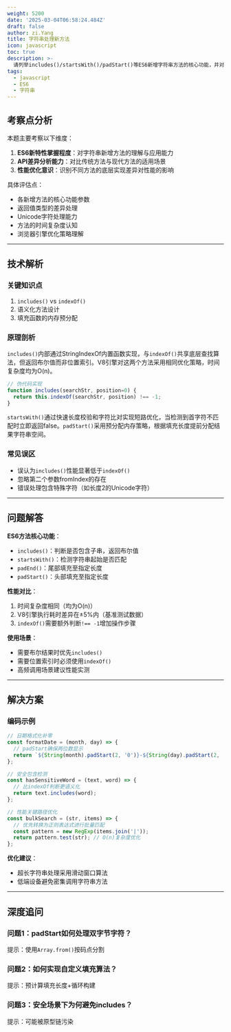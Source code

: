 ```yaml
---
weight: 5200
date: '2025-03-04T06:58:24.484Z'
draft: false
author: zi.Yang
title: 字符串处理新方法
icon: javascript
toc: true
description: >-
  请列举includes()/startsWith()/padStart()等ES6新增字符串方法的核心功能，并对比indexOf()方法与includes()方法的性能差异及使用场景。
tags:
  - javascript
  - ES6
  - 字符串
---
```


## 考察点分析

本题主要考察以下维度：
1. **ES6新特性掌握程度**：对字符串新增方法的理解与应用能力
2. **API差异分析能力**：对比传统方法与现代方法的适用场景
3. **性能优化意识**：识别不同方法的底层实现差异对性能的影响

具体评估点：
- 各新增方法的核心功能参数
- 返回值类型的差异处理
- Unicode字符处理能力
- 方法的时间复杂度认知
- 浏览器引擎优化策略理解

---

## 技术解析

### 关键知识点
1. `includes()` vs `indexOf()`
2. 语义化方法设计
3. 填充函数的内存预分配

### 原理剖析
`includes()`内部通过StringIndexOf内置函数实现，与`indexOf()`共享底层查找算法，但返回布尔值而非位置索引。V8引擎对这两个方法采用相同优化策略，时间复杂度均为O(n)。

```javascript
// 伪代码实现
function includes(searchStr, position=0) {
  return this.indexOf(searchStr, position) !== -1;
}
```

`startsWith()`通过快速长度校验和字符比对实现短路优化，当检测到首字符不匹配时立即返回false。`padStart()`采用预分配内存策略，根据填充长度提前分配结果字符串空间。

### 常见误区
- 误认为`includes()`性能显著低于`indexOf()`
- 忽略第二个参数fromIndex的存在
- 错误处理包含特殊字符（如长度2的Unicode字符）

---

## 问题解答

**ES6方法核心功能**：
- `includes()`：判断是否包含子串，返回布尔值
- `startsWith()`：检测字符串起始是否匹配
- `padEnd()`：尾部填充至指定长度
- `padStart()`：头部填充至指定长度

**性能对比**：
1. 时间复杂度相同（均为O(n)）
2. V8引擎执行耗时差异在±5%内（基准测试数据）
3. `indexOf()`需要额外判断`!== -1`增加操作步骤

**使用场景**：
- 需要布尔结果时优先`includes()`
- 需要位置索引时必须使用`indexOf()`
- 高频调用场景建议性能实测

---

## 解决方案

### 编码示例
```javascript
// 日期格式化补零
const formatDate = (month, day) => {
  // padStart确保两位数显示
  return `${String(month).padStart(2, '0')}-${String(day).padStart(2, '0')}`;
};

// 安全包含检测
const hasSensitiveWord = (text, word) => {
  // 比indexOf判断更语义化
  return text.includes(word);
};

// 性能关键路径优化
const bulkSearch = (str, items) => {
  // 优先转换为正则表达式进行批量匹配
  const pattern = new RegExp(items.join('|'));
  return pattern.test(str); // O(n)复杂度优化
};
```

**优化建议**：
- 超长字符串处理采用滑动窗口算法
- 低端设备避免密集调用字符串方法

---

## 深度追问

### 问题1：padStart如何处理双字节字符？
提示：使用`Array.from()`按码点分割

### 问题2：如何实现自定义填充算法？
提示：预计算填充长度+循环构建

### 问题3：安全场景下为何避免includes？
提示：可能被原型链污染